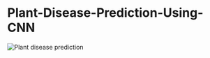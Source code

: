 # Plant-Disease-Prediction-Using-CNN

![Plant disease prediction](https://user-images.githubusercontent.com/38619289/140300386-6dbd0aec-50a4-470a-a454-1ecb940ef1c4.png)
